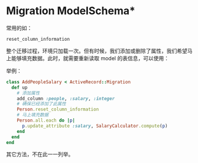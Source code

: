 # Migration ModelSchema*

常用的如：

```
reset_column_information
```

整个迁移过程，环境只加载一次。但有时候，我们添加或删除了属性，我们希望马上能够填充数据。此时，就需要重新读取 model 的表信息，可以使用：

举例：

```ruby
class AddPeopleSalary < ActiveRecord::Migration
  def up
    # 添加属性
    add_column :people, :salary, :integer
    # 确保已经添加了此属性
    Person.reset_column_information
    # 马上填充数据
    Person.all.each do |p|
      p.update_attribute :salary, SalaryCalculator.compute(p)
    end
  end
end
```

其它方法，不在此一一列举。
